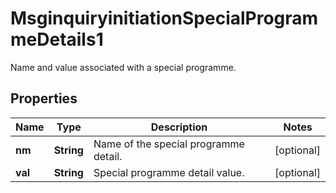 

# MsginquiryinitiationSpecialProgrammeDetails1

Name and value associated with a special programme.

## Properties

| Name | Type | Description | Notes |
|------------ | ------------- | ------------- | -------------|
|**nm** | **String** | Name of the special programme detail. |  [optional] |
|**val** | **String** | Special programme detail value. |  [optional] |



